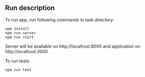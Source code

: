 ## Run description

To run app, run following commands in task directory:

    npm install
    npm run server
    npm run start

Server will be available on http://localhost:8000 and application on http://localhost:3000.

To run tests:

    npm run test
